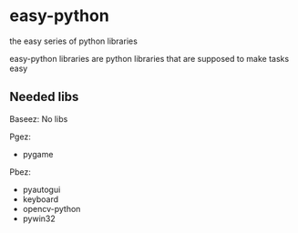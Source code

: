 # easy-python
the easy series of python libraries

easy-python libraries are python libraries that are supposed to make tasks easy

## Needed libs
Baseez:
  No libs

Pgez:
 * pygame

Pbez:
 * pyautogui
 * keyboard
 * opencv-python
 * pywin32

